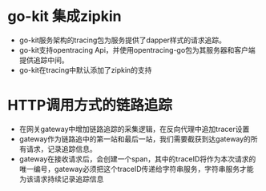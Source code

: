 # go-kit 集成zipkin
* go-kit服务架构的tracing包为服务提供了dapper样式的请求追踪。
* go-kit支持opentracing Api，并使用opentracing-go包为其服务器和客户端提供追踪中间。
* go-kit在tracing中默认添加了zipkin的支持

# HTTP调用方式的链路追踪
* 在网关gateway中增加链路追踪的采集逻辑，在反向代理中追加tracer设置
* gateway作为链路追中的第一站和最后一站，我们需要截获到达gateway的所有请求，记录追踪信息。
* gateway在接收请求后，会创建一个span，其中的traceID将作为本次请求的唯一编号，gateway必须把这个traceID传递给字符串服务，字符串服务才能为该请求持续记录追踪信息


